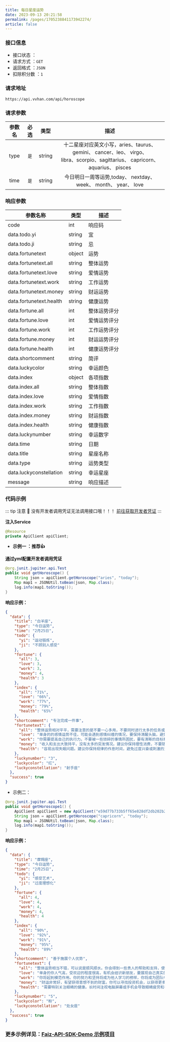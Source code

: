 ```yaml
---
title: 每日星座运势
date: 2023-09-13 20:21:58
permalink: /pages/1705238841173942274/
article: false
---
```



### 接口信息

- 接口状态 ： <Badge text="正常"/>
- 请求方式 ：`GET`
- 返回格式 ：`JSON`
- 扣除积分数 ：`1`

### 请求地址
```shell
https://api.vvhan.com/api/horoscope
```

### 请求参数

| 参数名 | 必选 | 类型 |                                                        描述                                                        |
|:---:|:---:|:---:|:----------------------------------------------------------------------------------------------------------------:|
|   type   |  `是`  |  string  | 十二星座对应英文小写，aries、taurus、 gemini、 cancer、leo、 virgo、 <br/> libra、scorpio、sagittarius、 capricorn、 aquarius、 pisces |
| time | `是` | string |                                今日明日一周等运势,today、 nextday、 week、 month、 year、 love                                 |


### 响应参数
| 参数名称            | 类型   | 描述  |
| ------------------- | ------ |-----|
| code                | int    | 响应码 |
| data.todo.yi        | string | 宜   |
| data.todo.ji        | string | 忌   |
| data.fortunetext    | object | 运势  |
| data.fortunetext.all| string | 整体运势 |
| data.fortunetext.love| string | 爱情运势 |
| data.fortunetext.work| string | 工作运势 |
| data.fortunetext.money| string | 财运运势 |
| data.fortunetext.health| string | 健康运势 |
| data.fortune.all    | int    | 整体运势评分 |
| data.fortune.love   | int    | 爱情运势评分 |
| data.fortune.work   | int    | 工作运势评分 |
| data.fortune.money  | int    | 财运运势评分 |
| data.fortune.health | int    | 健康运势评分 |
| data.shortcomment   | string | 简评  |
| data.luckycolor     | string | 幸运颜色 |
| data.index          | object | 各项指数 |
| data.index.all      | string | 整体指数 |
| data.index.love     | string | 爱情指数 |
| data.index.work     | string | 工作指数 |
| data.index.money    | string | 财运指数 |
| data.index.health   | string | 健康指数 |
| data.luckynumber    | string | 幸运数字 |
| data.time           | string | 日期  |
| data.title          | string | 星座名称 |
| data.type           | string | 运势类型 |
| data.luckyconstellation | string | 幸运星座 |
| message             | string | 响应描述 |

### 代码示例

::: tip 注意 🔔️
没有开发者调用凭证无法调用接口哦！！！ [前往获取开发者凭证](https://api.qimuu.icu/account/center)
:::

**注入Service**

```java
@Resource
private ApiClient apiClient;
```

- **示例一 ：推荐👍**

**通过yml配置开发者调用凭证**

```java
@org.junit.jupiter.api.Test
public void getHoroscope() {
    String json = apiClient.getHoroscope("aries", "today");
    Map map1 = JSONUtil.toBean(json, Map.class);
    log.info(map1.toString());
}
```

**响应示例：**

```json
{
  "data": {
    "title": "白羊座",
    "type": "今日运势",
    "time": "2月25日",
    "todo": {
      "yi": "运动锻炼",
      "ji": "不顾别人感受"
    },
    "fortune": {
      "all": 3,
      "love": 3,
      "work": 3,
      "money": 4,
      "health": 3
    },
    "index": {
      "all": "71%",
      "love": "66%",
      "work": "77%",
      "money": "79%",
      "health": "65%"
    },
    "shortcomment": "专注完成一件事",
    "fortunetext": {
      "all": "整体运势相对平平，需要注意的是不要一心多用，不要同时进行太多的任务或项目，否则容易导致精力分散，无法专注于完成一件事。建议你选择一两件最为重要的事情，并充分发挥自己的魄力和决断力来推动事情的进展。在生活方面，可以适当放松一下，放松身心，享受一些舒适的时刻，让自己更好地调整状态。",
      "love": "单身的的感情运势不佳，可能会遇到感情纠缠的情况，要保持清醒头脑，避免陷入不必要的麻烦中。已有伴者的感情可能会稍显紧张，要警惕可能出现的矛盾和冲突，理性沟通是解决问题的关键。",
      "work": "你需要提高自己的执行力。不要被一些琐碎的事情所困扰，要有清晰的目标和计划，并且坚定地去执行。不断努力和奋斗会带来更多的机会和成就，所以不要急于求成，稳步向前迈进吧。",
      "money": "收入和支出大致持平，没有太多的突发情况。建议你保持理性消费，不要随意冲动购物，避免加重经济负担。同时，多关注投资理财信息，寻找适合自己的增值机会，稳中求胜是你的财务策略。",
      "health": "容易出现失眠问题。建议你保持规律的作息时间，避免过度兴奋或刺激的活动，尽量创造一个舒适的睡眠环境。可以尝试一些放松的方法，如冥想或温和的运动，帮助你放松身心，提升睡眠质量。"
    },
    "luckynumber": "3",
    "luckycolor": "红",
    "luckyconstellation": "射手座"
  },
  "success": true
}
```

- 示例二：

```Java
@org.junit.jupiter.api.Test
public void getHoroscope1() {
    ApiClient apiClient = new ApiClient("e59d77b733b5ff65e828df2db202b269", "69996d59f9bb7605d5867d90a93a686b");
    String json = apiClient.getHoroscope("capricorn", "today");
    Map map1 = JSONUtil.toBean(json, Map.class);
    log.info(map1.toString());
}
```

**响应示例：**

```json
{
  "data": {
    "title": "摩羯座",
    "type": "今日运势",
    "time": "2月25日",
    "todo": {
      "yi": "感受艺术",
      "ji": "过度理想化"
    },
    "fortune": {
      "all": 4,
      "love": 4,
      "work": 4,
      "money": 4,
      "health": 4
    },
    "index": {
      "all": "90%",
      "love": "92%",
      "work": "91%",
      "money": "95%",
      "health": "89%"
    },
    "shortcomment": "善于施展个人优势",
    "fortunetext": {
      "all": "整体运势相当不错，可以说是顺风顺水。你会得到一些贵人的帮助和支持，使得你在各个方面都能够事半功倍。同时，你也很善于发挥自己的优势，利用自己的才能和技能，取得显著的成就。在生活方面，你可以安排一些和朋友一起的聚会或活动，享受一些快乐和轻松的时光。",
      "love": "单身的你人气高，受欢迎的程度很高，有机会结识新朋友，要展现自己真实的一面。已有伴者的你会独享一份宠爱，感受到另一半的关怀和呵护，一起享受甜蜜的感情。",
      "work": "你将起到模范作用。你的努力和坚持将成为他人学习的榜样，你将成为团队中的中流砥柱，发挥着重要的作用。同时，你的职业和学业发展也将得到更好的机会和奖励。",
      "money": "财运非常好，有望获得意想不到的财富。你可以寻找投资机会，以获得更多的收益。同时，也要适当调整自己的理财计划，以保证稳定的收益。建议你充分利用这个时机，做出明智的财务决策。",
      "health": "需要特别关注眼睛的健康。长时间注视电脑屏幕或手机会导致眼睛疲劳和视力下降。建议你给眼睛适度休息，每隔一段时间远离屏幕，闭目休息，或进行眼部按摩，有助于缓解眼睛疲劳。"
    },
    "luckynumber": "5",
    "luckycolor": "粉",
    "luckyconstellation": "处女座"
  },
  "success": true
}
```
###  **更多示例详见：[Faiz-API-SDK-Demo 示例项目](https://github.com/Tenpeisite/faiz-api-demo)**

